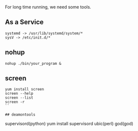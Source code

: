 For long time running, we need some tools.

## As a Service
```
systemd -> /usr/lib/systemd/system/*
sysV -> /etc/init.d/*
```
## nohup
```
nohup ./bin/your_program &
```

## screen 
```
yum install screen
screen --help
screen --list
screen -r
``

## deamontools
```
supervisord(python)
yum install supervisord
ubic(perl)
god(god)
```
